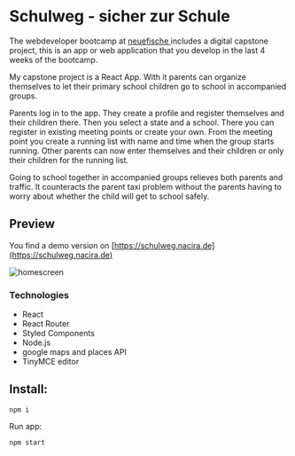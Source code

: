 # Schulweg - sicher zur Schule

The webdeveloper bootcamp at [neuefische ](https://www.neuefische.de/) includes a digital capstone project, this is an app or web application that you develop in the last 4 weeks of the bootcamp.

My capstone project is a React App. With it parents can organize themselves to let their primary school children go to school in accompanied groups.

Parents log in to the app. They create a profile and register themselves and their children there. Then you select a state and a school. There you can register in existing meeting points or create your own. From the meeting point you create a running list with name and time when the group starts running. Other parents can now enter themselves and their children or only their children for the running list.

Going to school together in accompanied groups relieves both parents and traffic. It counteracts the parent taxi problem without the parents having to worry about whether the child will get to school safely.

## Preview

You find a demo version on [https://schulweg.nacira.de](https://schulweg.nacira.de)

![homescreen](https://media.giphy.com/media/YqPz2a4mGVDfV6Eo1e/giphy.gif)

### Technologies

- React
- React Router
- Styled Components
- Node.js
- google maps and places API
- TinyMCE editor

## Install:

`npm i`

Run app:

`npm start`
